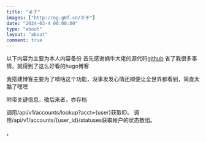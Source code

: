 ```yaml
---
title: "关于"
images: ["http://og.g0f.cn/关于"]
date: "2024-03-4 00:00:00"
type: "about"
layout: "about"
comment: true
---
```



以下内容为主要为本人内容备份
首先感谢蜗牛大佬的源代码[github](https://github.com/eallion)
省了我很多事情，就得到了这么好看的hugo博客


我搭建博客主要为了嘀咕这个功能，没事发发心情还顺便让全世界都看到，简直太酷了嘿嘿

附带关键信息，敬后来者，亦存档

调用/api/v1/accounts/lookup?acct={user}获取ID。
调用/api/v1/accounts/{user_id}/statuses获取帐户的状态数组。

，
